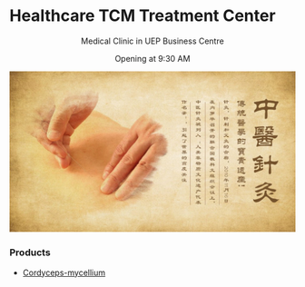 # Healthcare TCM Treatment Center


<p style="text-align: center;">Medical Clinic in UEP Business Centre</p>

<p style="text-align: center;">Opening at 9:30 AM </p>

![](./home-img.jpg)

### Products
* [Cordyceps-mycellium](./products/Cordyceps-mycellium.md)

